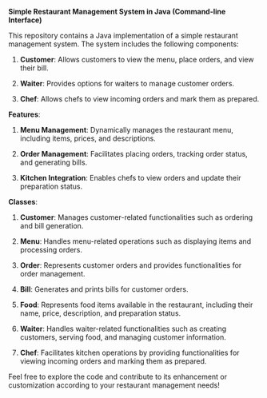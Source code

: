 **Simple Restaurant Management System in Java (Command-line Interface)**


This repository contains a Java implementation of a simple restaurant management system. The system includes the following components:

1. **Customer**: Allows customers to view the menu, place orders, and view their bill.

2. **Waiter**: Provides options for waiters to manage customer orders.

3. **Chef**: Allows chefs to view incoming orders and mark them as prepared.


**Features**:

1. **Menu Management**: Dynamically manages the restaurant menu, including items, prices, and descriptions.

2. **Order Management**: Facilitates placing orders, tracking order status, and generating bills.

3. **Kitchen Integration**: Enables chefs to view orders and update their preparation status.


**Classes**:

1. **Customer**: Manages customer-related functionalities such as ordering and bill generation.

2. **Menu**: Handles menu-related operations such as displaying items and processing orders.

3. **Order**: Represents customer orders and provides functionalities for order management.

4. **Bill**: Generates and prints bills for customer orders.

5. **Food**: Represents food items available in the restaurant, including their name, price, description, and preparation status.

6. **Waiter**: Handles waiter-related functionalities such as creating customers, serving food, and managing customer information.

7. **Chef**: Facilitates kitchen operations by providing functionalities for viewing incoming orders and marking them as prepared.


Feel free to explore the code and contribute to its enhancement or customization according to your restaurant management needs!
